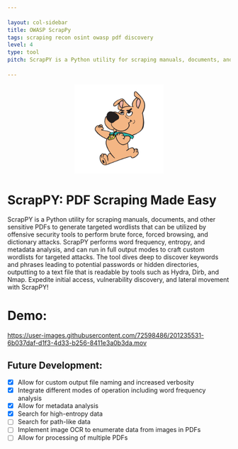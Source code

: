 ```yaml
---

layout: col-sidebar
title: OWASP ScrapPy
tags: scraping recon osint owasp pdf discovery
level: 4
type: tool
pitch: ScrapPY is a Python utility for scraping manuals, documents, and other sensitive PDFs to generate targeted wordlists that can be utilized by offensive security tools to perform brute force, forced browsing, and dictionary attacks.

---
```


<p align="center">
<img width=40% height=40% src="/assets/images/doggo.png">
</p>

# ScrapPY: PDF Scraping Made Easy

ScrapPY is a Python utility for scraping manuals, documents, and other sensitive PDFs to generate targeted wordlists that can be utilized by offensive security tools to perform brute force, forced browsing, and dictionary attacks. ScrapPY performs word frequency, entropy, and metadata analysis, and can run in full output modes to craft custom wordlists for targeted attacks. The tool dives deep to discover keywords and phrases leading to potential passwords or hidden directories, outputting to a text file that is readable by tools such as Hydra, Dirb, and Nmap. Expedite initial access, vulnerability discovery, and lateral movement with ScrapPY!

# Demo:

https://user-images.githubusercontent.com/72598486/201235531-6b037daf-d1f3-4d33-b256-8411e3a0b3da.mov

## Future Development:

- [x] Allow for custom output file naming and increased verbosity
- [x] Integrate different modes of operation including word frequency analysis
- [x] Allow for metadata analysis
- [x] Search for high-entropy data
- [ ] Search for path-like data 
- [ ] Implement image OCR to enumerate data from images in PDFs
- [ ] Allow for processing of multiple PDFs

